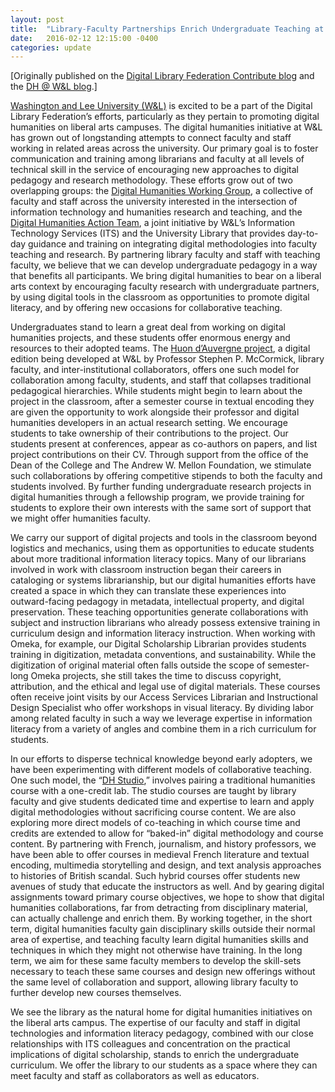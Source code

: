 ```yaml
---
layout: post
title:  "Library-Faculty Partnerships Enrich Undergraduate Teaching at Washington and Lee"
date:   2016-02-12 12:15:00 -0400
categories: update
---
```


[Originally published on the [Digital Library Federation Contribute blog](https://www.diglib.org/archives/11322/) and the [DH @ W&L blog](http://digitalhumanities.wlu.edu).]


[Washington and Lee University (W&L)](http://www.wlu.edu) is excited to be a part of the Digital Library Federation’s efforts, particularly as they pertain to promoting digital humanities on liberal arts campuses. The digital humanities initiative at W&L has grown out of longstanding attempts to connect faculty and staff working in related areas across the university. Our primary goal is to foster communication and training among librarians and faculty at all levels of technical skill in the service of encouraging new approaches to digital pedagogy and research methodology. These efforts grow out of two overlapping groups: the [Digital Humanities Working Group](https://digitalhumanities.wlu.edu/about/digital-humanities-working-group/), a collective of faculty and staff across the university interested in the intersection of information technology and humanities research and teaching, and the [Digital Humanities Action Team](https://digitalhumanities.wlu.edu/about/dhat/), a joint initiative by W&L’s Information Technology Services (ITS) and the University Library that provides day-to-day guidance and training on integrating digital methodologies into faculty teaching and research. By partnering library faculty and staff with teaching faculty, we believe that we can develop undergraduate pedagogy in a way that benefits all participants. We bring digital humanities to bear on a liberal arts context by encouraging faculty research with undergraduate partners, by using digital tools in the classroom as opportunities to promote digital literacy, and by offering new occasions for collaborative teaching.

Undergraduates stand to learn a great deal from working on digital humanities projects, and these students offer enormous energy and resources to their adopted teams. The [Huon d’Auvergne project](http://www.huondauvergne.org/), a digital edition being developed at W&L by Professor Stephen P. McCormick, library faculty, and inter-institutional collaborators, offers one such model for collaboration among faculty, students, and staff that collapses traditional pedagogical hierarchies. While students might begin to learn about the project in the classroom, after a semester course in textual encoding they are given the opportunity to work alongside their professor and digital humanities developers in an actual research setting. We encourage students to take ownership of their contributions to the project. Our students present at conferences, appear as co-authors on papers, and list project contributions on their CV. Through support from the office of the Dean of the College and The Andrew W. Mellon Foundation, we stimulate such collaborations by offering competitive stipends to both the faculty and students involved. By further funding undergraduate research projects in digital humanities through a fellowship program, we provide training for students to explore their own interests with the same sort of support that we might offer humanities faculty.

We carry our support of digital projects and tools in the classroom beyond logistics and mechanics, using them as opportunities to educate students about more traditional information literacy topics. Many of our librarians involved in work with classroom instruction began their careers in cataloging or systems librarianship, but our digital humanities efforts have created a space in which they can translate these experiences into outward-facing pedagogy in metadata, intellectual property, and digital preservation. These teaching opportunities generate collaborations with subject and instruction librarians who already possess extensive training in curriculum design and information literacy instruction. When working with Omeka, for example, our Digital Scholarship Librarian provides students training in digitization, metadata conventions, and sustainability. While the digitization of original material often falls outside the scope of semester-long Omeka projects, she still takes the time to discuss copyright, attribution, and the ethical and legal use of digital materials. These courses often receive joint visits by our Access Services Librarian and Instructional Design Specialist who offer workshops in visual literacy. By dividing labor among related faculty in such a way we leverage expertise in information literacy from a variety of angles and combine them in a rich curriculum for students.

In our efforts to disperse technical knowledge beyond early adopters, we have been experimenting with different models of collaborative teaching. One such model, the “[DH Studio](https://digitalhumanities.wlu.edu/initiatives/curriculum/),” involves pairing a traditional humanities course with a one-credit lab. The studio courses are taught by library faculty and give students dedicated time and expertise to learn and apply digital methodologies without sacrificing course content. We are also exploring more direct models of co-teaching in which course time and credits are extended to allow for “baked-in” digital methodology and course content. By partnering with French, journalism, and history professors, we have been able to offer courses in medieval French literature and textual encoding, multimedia storytelling and design, and text analysis approaches to histories of British scandal. Such hybrid courses offer students new avenues of study that educate the instructors as well. And by gearing digital assignments toward primary course objectives, we hope to show that digital humanities collaborations, far from detracting from disciplinary material, can actually challenge and enrich them. By working together, in the short term, digital humanities faculty gain disciplinary skills outside their normal area of expertise, and teaching faculty learn digital humanities skills and techniques in which they might not otherwise have training. In the long term, we aim for these same faculty members to develop the skill-sets necessary to teach these same courses and design new offerings without the same level of collaboration and support, allowing library faculty to further develop new courses themselves.

We see the library as the natural home for digital humanities initiatives on the liberal arts campus. The expertise of our faculty and staff in digital technologies and information literacy pedagogy, combined with our close relationships with ITS colleagues and concentration on the practical implications of digital scholarship, stands to enrich the undergraduate curriculum. We offer the library to our students as a space where they can meet faculty and staff as collaborators as well as educators.